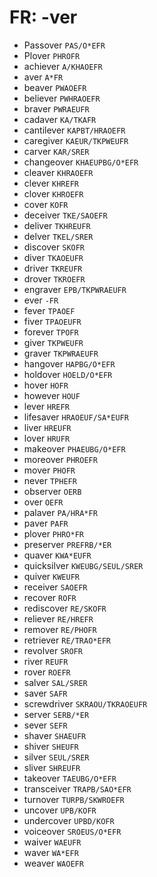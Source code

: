 # FR: -ver

* Passover `PAS/O*EFR`
* Plover `PHROFR`
* achiever `A/KHAOEFR`
* aver `A*FR`
* beaver `PWAOEFR`
* believer `PWHRAOEFR`
* braver `PWRAEUFR`
* cadaver `KA/TKAFR`
* cantilever `KAPBT/HRAOEFR`
* caregiver `KAEUR/TKPWEUFR`
* carver `KAR/SRER`
* changeover `KHAEUPBG/O*EFR`
* cleaver `KHRAOEFR`
* clever `KHREFR`
* clover `KHROEFR`
* cover `KOFR`
* deceiver `TKE/SAOEFR`
* deliver `TKHREUFR`
* delver `TKEL/SRER`
* discover `SKOFR`
* diver `TKAOEUFR`
* driver `TKREUFR`
* drover `TKROEFR`
* engraver `EPB/TKPWRAEUFR`
* ever `-FR`
* fever `TPAOEF`
* fiver `TPAOEUFR`
* forever `TPOFR`
* giver `TKPWEUFR`
* graver `TKPWRAEUFR`
* hangover `HAPBG/O*EFR`
* holdover `HOELD/O*EFR`
* hover `HOFR`
* however `HOUF`
* lever `HREFR`
* lifesaver `HRAOEUF/SA*EUFR`
* liver `HREUFR`
* lover `HRUFR`
* makeover `PHAEUBG/O*EFR`
* moreover `PHROEFR`
* mover `PHOFR`
* never `TPHEFR`
* observer `OERB`
* over `OEFR`
* palaver `PA/HRA*FR`
* paver `PAFR`
* plover `PHRO*FR`
* preserver `PREFRB/*ER`
* quaver `KWA*EUFR`
* quicksilver `KWEUBG/SEUL/SRER`
* quiver `KWEUFR`
* receiver `SAOEFR`
* recover `ROFR`
* rediscover `RE/SKOFR`
* reliever `RE/HREFR`
* remover `RE/PHOFR`
* retriever `RE/TRAO*EFR`
* revolver `SROFR`
* river `REUFR`
* rover `ROEFR`
* salver `SAL/SRER`
* saver `SAFR`
* screwdriver `SKRAOU/TKRAOEUFR`
* server `SERB/*ER`
* sever `SEFR`
* shaver `SHAEUFR`
* shiver `SHEUFR`
* silver `SEUL/SRER`
* sliver `SHREUFR`
* takeover `TAEUBG/O*EFR`
* transceiver `TRAPB/SAO*EFR`
* turnover `TURPB/SKWROEFR`
* uncover `UPB/KOFR`
* undercover `UPBD/KOFR`
* voiceover `SROEUS/O*EFR`
* waiver `WAEUFR`
* waver `WA*EFR`
* weaver `WAOEFR`
